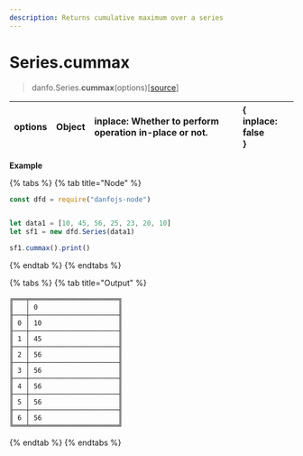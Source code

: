 ```yaml
---
description: Returns cumulative maximum over a series
---
```


# Series.cummax

> danfo.Series.**cummax**\(options\)\[[source](https://github.com/opensource9ja/danfojs/blob/e25010c26d9c423412613d820015a48ad03d5c6d/danfojs-node/src/core/series.js#L730)\]

<table>
  <thead>
    <tr>
      <th style="text-align:left">options</th>
      <th style="text-align:left">Object</th>
      <th style="text-align:left">
        <p><b>inplace</b>: Whether to perform operation in-place or not.</p>
        <p></p>
      </th>
      <th style="text-align:left">{
        <br /><b>inplace</b>: false
        <br />}</th>
    </tr>
  </thead>
  <tbody></tbody>
</table>

**Example**

{% tabs %}
{% tab title="Node" %}
```javascript
const dfd = require("danfojs-node")


let data1 = [10, 45, 56, 25, 23, 20, 10]
let sf1 = new dfd.Series(data1)

sf1.cummax().print()
```
{% endtab %}
{% endtabs %}

{% tabs %}
{% tab title="Output" %}
```text
╔═══╤══════════════════════╗
║   │ 0                    ║
╟───┼──────────────────────╢
║ 0 │ 10                   ║
╟───┼──────────────────────╢
║ 1 │ 45                   ║
╟───┼──────────────────────╢
║ 2 │ 56                   ║
╟───┼──────────────────────╢
║ 3 │ 56                   ║
╟───┼──────────────────────╢
║ 4 │ 56                   ║
╟───┼──────────────────────╢
║ 5 │ 56                   ║
╟───┼──────────────────────╢
║ 6 │ 56                   ║
╚═══╧══════════════════════╝
```
{% endtab %}
{% endtabs %}


